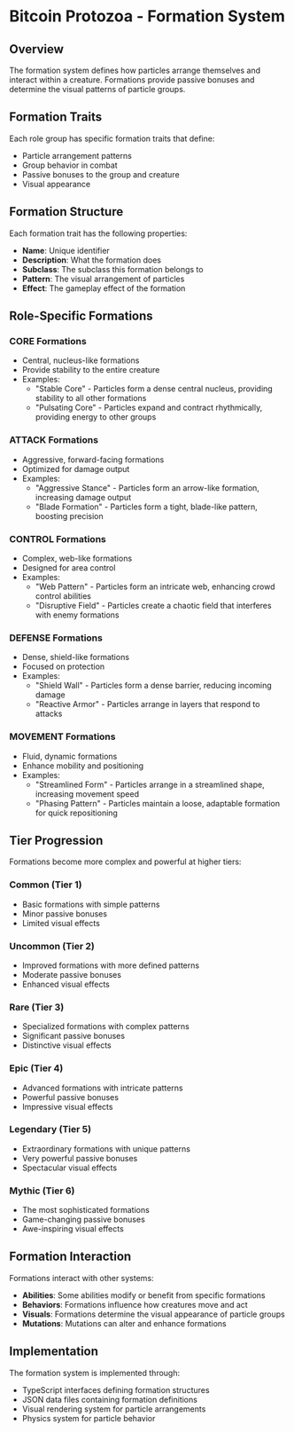 # Bitcoin Protozoa - Formation System

## Overview
The formation system defines how particles arrange themselves and interact within a creature. Formations provide passive bonuses and determine the visual patterns of particle groups.

## Formation Traits
Each role group has specific formation traits that define:
- Particle arrangement patterns
- Group behavior in combat
- Passive bonuses to the group and creature
- Visual appearance

## Formation Structure
Each formation trait has the following properties:
- **Name**: Unique identifier
- **Description**: What the formation does
- **Subclass**: The subclass this formation belongs to
- **Pattern**: The visual arrangement of particles
- **Effect**: The gameplay effect of the formation

## Role-Specific Formations

### CORE Formations
- Central, nucleus-like formations
- Provide stability to the entire creature
- Examples:
  - "Stable Core" - Particles form a dense central nucleus, providing stability to all other formations
  - "Pulsating Core" - Particles expand and contract rhythmically, providing energy to other groups

### ATTACK Formations
- Aggressive, forward-facing formations
- Optimized for damage output
- Examples:
  - "Aggressive Stance" - Particles form an arrow-like formation, increasing damage output
  - "Blade Formation" - Particles form a tight, blade-like pattern, boosting precision

### CONTROL Formations
- Complex, web-like formations
- Designed for area control
- Examples:
  - "Web Pattern" - Particles form an intricate web, enhancing crowd control abilities
  - "Disruptive Field" - Particles create a chaotic field that interferes with enemy formations

### DEFENSE Formations
- Dense, shield-like formations
- Focused on protection
- Examples:
  - "Shield Wall" - Particles form a dense barrier, reducing incoming damage
  - "Reactive Armor" - Particles arrange in layers that respond to attacks

### MOVEMENT Formations
- Fluid, dynamic formations
- Enhance mobility and positioning
- Examples:
  - "Streamlined Form" - Particles arrange in a streamlined shape, increasing movement speed
  - "Phasing Pattern" - Particles maintain a loose, adaptable formation for quick repositioning

## Tier Progression
Formations become more complex and powerful at higher tiers:

### Common (Tier 1)
- Basic formations with simple patterns
- Minor passive bonuses
- Limited visual effects

### Uncommon (Tier 2)
- Improved formations with more defined patterns
- Moderate passive bonuses
- Enhanced visual effects

### Rare (Tier 3)
- Specialized formations with complex patterns
- Significant passive bonuses
- Distinctive visual effects

### Epic (Tier 4)
- Advanced formations with intricate patterns
- Powerful passive bonuses
- Impressive visual effects

### Legendary (Tier 5)
- Extraordinary formations with unique patterns
- Very powerful passive bonuses
- Spectacular visual effects

### Mythic (Tier 6)
- The most sophisticated formations
- Game-changing passive bonuses
- Awe-inspiring visual effects

## Formation Interaction
Formations interact with other systems:
- **Abilities**: Some abilities modify or benefit from specific formations
- **Behaviors**: Formations influence how creatures move and act
- **Visuals**: Formations determine the visual appearance of particle groups
- **Mutations**: Mutations can alter and enhance formations

## Implementation
The formation system is implemented through:
- TypeScript interfaces defining formation structures
- JSON data files containing formation definitions
- Visual rendering system for particle arrangements
- Physics system for particle behavior
